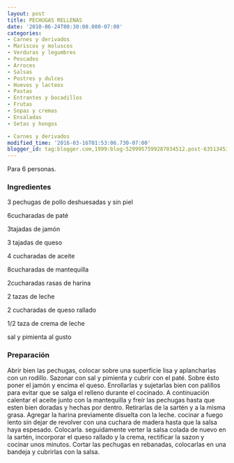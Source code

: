 ```yaml
---
layout: post
title: PECHUGAS RELLENAS
date: '2010-06-24T00:30:00.000-07:00'
categories:
- Carnes y derivados
- Mariscos y moluscos
- Verduras y legumbres
- Pescados
- Arroces
- Salsas
- Postres y dulces
- Huevos y lacteos
- Pastas
- Entrantes y bocadillos
- Frutas
- Sopas y cremas
- Ensaladas
- Setas y hongos

- Carnes y derivados
modified_time: '2016-03-16T01:53:06.730-07:00'
blogger_id: tag:blogger.com,1999:blog-5299957599287034512.post-6351345310351151946
---
```


Para 6 personas.

<h3>Ingredientes</h3>

3 pechugas de pollo deshuesadas y sin piel

6cucharadas de paté

3tajadas de jamón

3 tajadas de queso

4 cucharadas de aceite

8cucharadas de mantequilla

2cucharadas rasas de harina

2 tazas de leche

2 cucharadas de queso rallado

1/2 taza de crema de leche

sal y pimienta al gusto

<h3>Preparación</h3>

Abrir bien las pechugas, colocar sobre una superficie lisa y aplancharlas con un rodillo. Sazonar con sal y pimienta y cubrir con el paté. Sobre ésto poner el jamón y encima el queso. Enrollarlas y sujetarlas bien con palillos para evitar que se salga el relleno durante el cocinado. A continuación calentar el aceite junto con la mantequilla y freír las pechugas hasta que esten bien doradas y hechas por dentro. Retirarlas de la sartén y a la misma grasa. Agregar la harina previamente disuelta con la leche. cocinar a fuego lento sin dejar de revolver con una cuchara de madera hasta que la salsa haya espesado. Colocarla. seguidamente verter la salsa colada de nuevo en la sartén, incorporar el queso rallado y la crema, rectificar la sazon y cocinar unos minutos. Cortar las pechugas en rebanadas, colocarlas en una bandeja y cubrirlas con la salsa.

